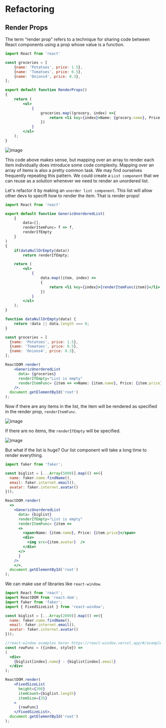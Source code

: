 # Refactoring

## Render Props

The term “render prop” refers to a technique for sharing code between React components using a prop whose value is a function.

```jsx
import React from 'react'

const groceries = [
    {name: 'Potatoes', price: 1.5},
    {name: 'Tomatoes', price: 0.5},
    {name: 'Onions4', price: 0.3},
];

export default function RenderProps()
{
    return (
        <ul>
            {
                groceries.map((grocery, index) =>{
                    return <li key={index}>Name: {grocery.name}, Price: {grocery.price}</li>      
                })
            }
        </ul>
    );
}


```

![image](https://user-images.githubusercontent.com/12537739/147867426-64d9c5ef-11cc-4c6c-924c-c5e346f3a194.png)

This code above makes sense, but mapping over an array to
render each item individually does introduce some code complexity.
Mapping over an array of items is also a pretty common task. We may
find ourselves frequently repeating this pattern. We could create a `List
component` that we can reuse as a solution whenever we need to render
an unordered list.

Let's refactor it by making an `unorder list component`. This list will allow other devs to specift how to render the item. That is render props!

```jsx
import React from 'react'

export default function GenericUnorderedList(
    { 
        data=[], 
        renderItemFunc= f => f, 
        renderIfEmpty
    }
)
{
    if(dataNullOrEmpty(data))
        return renderIfEmpty;

    return (
        <ul>
            {
                data.map((item, index) =>
                {
                    return <li key={index}>{renderItemFunc(item)}</li>;
                })
            }
        </ul>
    );
}

function dataNullOrEmpty(data) {
    return !data || data.length === 0;
}


```

```jsx
const groceries = [
  {name: 'Potatoes', price: 1.5},
  {name: 'Tomatoes', price: 0.5},
  {name: 'Onions4', price: 0.3},
];

ReactDOM.render(
    <GenericUnorderedList 
      data= {groceries}
      renderIfEmpty="List is empty"
      renderItemFunc= {item => <>Name: {item.name}, Price: {item.price}</>}
    />,
  document.getElementById('root')
);

```

Now if there are any items in the list, the item will be rendered as specified in the render prop, `renderItemFunc`.

![image](https://user-images.githubusercontent.com/12537739/147867623-bf3b1287-bd42-499d-bd39-ec497a4c08d1.png)


If there are no items, the `renderIfEmpty` will be specified.

![image](https://user-images.githubusercontent.com/12537739/147867632-30866dbe-533d-48cd-aa59-4a35e4794923.png)


But what if the list is huge? Our list component will take a long time to render everything.

```jsx
import faker from 'faker';

const biglist = [...Array(5000)].map(() =>({
  name: faker.name.findName(),
  email: faker.internet.email(),
  avatar: faker.internet.avatar()
}));

ReactDOM.render(
  <>
    <GenericUnorderedList 
      data= {biglist}
      renderIfEmpty="List is empty"
      renderItemFunc= {item => 
      <>
        <span>Name: {item.name}, Price: {item.price}</span>
        <div>
          <img src={item.avatar}  />
        </div>
      </>
      }
    />
    </>,
  document.getElementById('root')
);

```

We can make use of libraries like `react-window`.

```jsx
import React from 'react';
import ReactDOM from 'react-dom';
import faker from 'faker';
import { FixedSizeList } from 'react-window';

const biglist = [...Array(2000)].map(() =>({
  name: faker.name.findName(),
  email: faker.internet.email(),
  avatar: faker.internet.avatar()
}));

//react-window examples here> https://react-window.vercel.app/#/examples/list/fixed-size
const rowFunc = ({index, style}) =>
(
  <div>
    {biglist[index].name} - {biglist[index].email}
  </div>
);

ReactDOM.render(
    <FixedSizeList
      height={200}
      itemCount={biglist.length}
      itemSize={35}
    >
      {rowFunc}
    </FixedSizeList>,
  document.getElementById('root')
);

```
